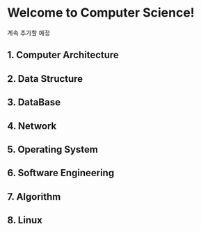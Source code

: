 # Welcome to Computer Science!

계속 추가할 예정

## 1. Computer Architecture
## 2. Data Structure
## 3. DataBase
## 4. Network
## 5. Operating System
## 6. Software Engineering
## 7. Algorithm
## 8. Linux
